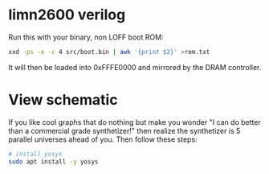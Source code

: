 # limn2600 verilog
Run this with your binary, non LOFF boot ROM:
```sh
xxd -ps -e -c 4 src/boot.bin | awk '{print $2}' >rom.txt
```
It will then be loaded into 0xFFFE0000 and mirrored by the DRAM controller.

# View schematic
If you like cool graphs that do nothing but make you wonder "I can do better than a commercial grade synthetizer!"
then realize the synthetizer is 5 parallel universes ahead of you. Then follow these steps:

```sh
# install yosys
sudo apt install -y yosys
```
